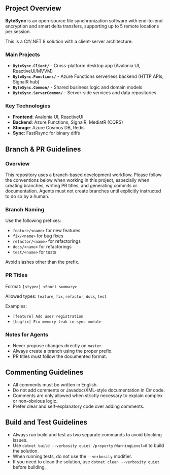 ## Project Overview

**ByteSync** is an open-source file synchronization software with end-to-end encryption and smart delta transfers, supporting up to 5 remote locations per session.

This is a C#/.NET 8 solution with a client-server architecture:

### Main Projects
- **`ByteSync.Client/`** - Cross-platform desktop app (Avalonia UI, ReactiveUI/MVVM)
- **`ByteSync.Functions/`** - Azure Functions serverless backend (HTTP APIs, SignalR hub)
- **`ByteSync.Common/`** - Shared business logic and domain models
- **`ByteSync.ServerCommon/`** - Server-side services and data repositories

### Key Technologies
- **Frontend**: Avalonia UI, ReactiveUI
- **Backend**: Azure Functions, SignalR, MediatR (CQRS)
- **Storage**: Azure Cosmos DB, Redis
- **Sync**: FastRsync for binary diffs

## Branch & PR Guidelines

### Overview
This repository uses a branch-based development workflow. Please follow the conventions below when working in this project, especially when creating branches, writing PR titles, and generating commits or documentation.
Agents must not create branches until explicitly instructed to do so by a human.

### Branch Naming
Use the following prefixes:
- `feature/<name>` for new features
- `fix/<name>` for bug fixes
- `refactor/<name>` for refactorings
- `docs/<name>` for refactorings
- `test/<name>` for tests

Avoid slashes other than the prefix.

### PR Titles
Format:
`[<type>] <Short summary>`

Allowed types: `feature`, `fix`, `refactor`, `docs`, `test`

Examples:
- `[feature] Add user registration`
- `[bugfix] Fix memory leak in sync module`

### Notes for Agents
- Never propose changes directly on `master`.
- Always create a branch using the proper prefix.
- PR titles must follow the documented format.

## Commenting Guidelines
- All comments must be written in English.
- Do not add comments or Javadoc/XML-style documentation in C# code.
- Comments are only allowed when strictly necessary to explain complex or non-obvious logic.
- Prefer clear and self-explanatory code over adding comments.

## Build and Test Guidelines
- Always run build and test as two separate commands to avoid blocking issues.
- Use `dotnet build --verbosity quiet /property:WarningLevel=0` to build the solution.
- When running tests, do not use the `--verbosity` modifier.
- If you need to clean the solution, use `dotnet clean --verbosity quiet` before building.